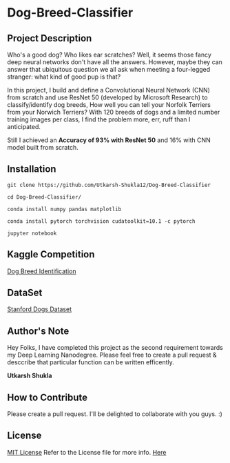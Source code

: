 # Dog-Breed-Classifier
## Project Description 
Who's a good dog? Who likes ear scratches? Well, it seems those fancy deep neural networks don't have all the answers. However, maybe they can answer that ubiquitous question we all ask when meeting a four-legged stranger: what kind of good pup is that?

In this project, I build and define a  Convolutional Neural Network (CNN) from scratch and use ResNet 50 (developed by Microsoft Research) to classify/identify dog breeds, How well you can tell your Norfolk Terriers from your Norwich Terriers? With 120 breeds of dogs and a limited number training images per class, I find the problem more, err, ruff than I anticipated.

Still I achieved an **Accuracy of 93% with ResNet 50** and 16% with CNN model built from scratch.

## Installation 

```
git clone https://github.com/Utkarsh-Shukla12/Dog-Breed-Classifier

cd Dog-Breed-Classifier/

conda install numpy pandas matplotlib

conda install pytorch torchvision cudatoolkit=10.1 -c pytorch

jupyter notebook

```

## Kaggle Competition

[Dog Breed Identification](https://www.kaggle.com/c/dog-breed-identification)

## DataSet

[Stanford Dogs Dataset](http://vision.stanford.edu/aditya86/ImageNetDogs/)

## Author's Note
Hey Folks, I have completed this project as the second requirement towards my Deep Learning Nanodegree. Please feel free to create a pull request & desccribe that particular function can be written efficently.

**Utkarsh Shukla** 

## How to Contribute

Please create a pull request. I'll be delighted to collaborate with you guys. :)

## License
[MIT License](https://en.wikipedia.org/wiki/MIT_License)
Refer to the License file for more info. [Here](https://github.com/Utkarsh-Shukla12/Dog-Breed-Classifier/blob/master/LICENSE)
